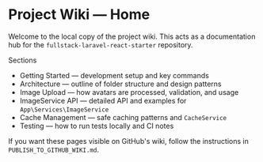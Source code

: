 # Project Wiki — Home

Welcome to the local copy of the project wiki. This acts as a documentation hub for the `fullstack-laravel-react-starter` repository.

Sections
- Getting Started — development setup and key commands
- Architecture — outline of folder structure and design patterns
- Image Upload — how avatars are processed, validation, and usage
- ImageService API — detailed API and examples for `App\Services\ImageService`
- Cache Management — safe caching patterns and `CacheService`
- Testing — how to run tests locally and CI notes

If you want these pages visible on GitHub's wiki, follow the instructions in `PUBLISH_TO_GITHUB_WIKI.md`.
